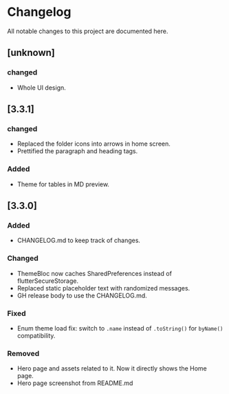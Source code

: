 # Changelog

All notable changes to this project are documented here.

## [unknown]
### changed
- Whole UI design.

## [3.3.1]
### changed
- Replaced the folder icons into arrows in home screen.
- Prettified the paragraph and heading tags.

### Added
- Theme for tables in MD preview.

## [3.3.0]
### Added
- CHANGELOG.md to keep track of changes.

### Changed
- ThemeBloc now caches SharedPreferences instead of flutterSecureStorage.
- Replaced static placeholder text with randomized messages.
- GH release body to use the CHANGELOG.md.

### Fixed
- Enum theme load fix: switch to `.name` instead of `.toString()` for `byName()` compatibility.

### Removed
- Hero page and assets related to it. Now it directly shows the Home page.
- Hero page screenshot from README.md
